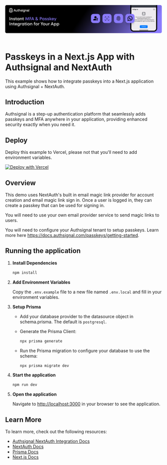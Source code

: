 <div align="center">
  <img alt="Authsignal Image" src="./public/hero.png">
</div>

</br>

# Passkeys in a Next.js App with Authsignal and NextAuth

This example shows how to integrate passkeys into a Next.js application using Authsignal + NextAuth.

## Introduction

Authsignal is a step-up authentication platform that seamlessly adds passkeys and MFA anywhere in your application, providing enhanced security exactly when you need it.

## Deploy

Deploy this example to Vercel, please not that you'll need to add environment variables.

<a href="https://vercel.com/new/clone?repository-url=https%3A%2F%2Fgithub.com%2Fauthsignal%2Fnext-auth-passkeys-example"><img src="https://vercel.com/button" alt="Deploy with Vercel"/></a>

## Overview

This demo uses NextAuth's built in email magic link provider for account creation and email magic link sign in. Once a user is logged in, they can create a passkey that can be used for signing in.

You will need to use your own email provider service to send magic links to users.

You will need to configure your Authsignal tenant to setup passkeys. Learn more here https://docs.authsignal.com/passkeys/getting-started.

## Running the application

1. **Install Dependencies**

   ```bash
   npm install
   ```

2. **Add Environment Variables**

   Copy the `.env.example` file to a new file named `.env.local` and fill in your environment variables.

3. **Setup Prisma**

   - Add your database provider to the datasource object in schema.prisma. The default is `postgresql`.

   - Generate the Prisma Client:

     ```bash
     npx prisma generate
     ```

   - Run the Prisma migration to configure your database to use the schema:
   
     ```bash
     npx prisma migrate dev
     ```

4. **Start the application**

   ```bash
   npm run dev
   ```

5. **Open the application**

   Navigate to [http://localhost:3000](http://localhost:3000) in your browser to see the application.


## Learn More

To learn more, check out the following resources:

- [Authsignal NextAuth Integration Docs](https://docs.authsignal.com/integrations/nextauth-js)
- [NextAuth Docs](https://next-auth.js.org/getting-started/introduction)
- [Prisma Docs](https://www.prisma.io/docs)
- [Next.js Docs](https://nextjs.org/docs)
